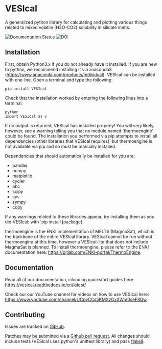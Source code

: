 # VESIcal
A generalized python library for calculating and plotting various things related to mixed volatile (H2O-CO2) solubility in silicate melts.

[![Documentation Status](https://readthedocs.org/projects/vesical/badge/?version=latest)](https://vesical.readthedocs.io/en/latest/?badge=latest)
[![DOI](https://zenodo.org/badge/DOI/10.5281/zenodo.4291043.svg)](https://doi.org/10.5281/zenodo.4291043)


## Installation

First, obtain Python3.x if you do not already have it installed. If you are new to python, we recommend installing it via anaconda3 (https://www.anaconda.com/products/individual). VESIcal can be installed with one line. Open a terminal and type the following:

```
pip install VESIcal
```

Check that the installation worked by entering the following lines into a terminal:

```
python
import VESIcal as v
```

If no output is returned, VESIcal has installed properly! You will very likely, however, see a warning telling you that no module named 'thermoengine' could be found. The installation you performed via pip attempts to install all dependencies (other libraries that VESIcal requires), but thermoengine is not available via pip and so must be manually installed.

Dependencies that should automatically be installed for you are:

   - pandas
   - numpy
   - matplotlib
   - cycler
   - abc
   - scipy
   - sys
   - sympy
   - copy

If any warnings related to these libraries appear, try installing them as you did VESIcal: with 'pip install [package]'.

thermoengine is the ENKI implementation of MELTS (MagmaSat), which is the backbone of the entire VESIcal library. VESIcal cannot be run without thermoengine at this time, however a VESIcal-lite that does not include MagmaSat is planned. To install thermoengine, please refer to the ENKI documentation here: https://gitlab.com/ENKI-portal/ThermoEngine.

## Documentation
Read all of our documentation, inlcuding quickstart guides here: https://vesical.readthedocs.io/en/latest/

Check our our YouTube channel for videos on how to use VESIcal here: https://www.youtube.com/channel/UCpvCCs5KMXzOxXWm0seF8Qw

## Contributing
Issues are tracked on [GitHub](https://github.com/kaylai/VESIcal/issues).

Patches may be submitted via a [Github pull request](https://github.com/kaylai/VESIcal/pulls). All changes should include tests (VESIcal uses python's unittest library) and pass [flake8](https://pypi.org/project/flake8/).
